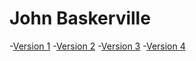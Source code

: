 # John Baskerville

-[Version 1](https://annalong05.github.io/baskerville/baskerville-1.html)
-[Version 2](https://annalong05.github.io/baskerville/baskerville-2.html)
-[Version 3](https://annalong05.github.io/baskerville/baskerville-3.html)
-[Version 4](https://annalong05.github.io/baskerville/baskerville-4.html)
